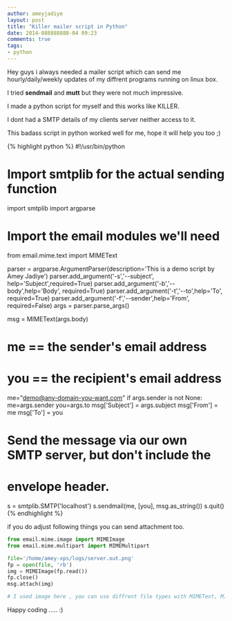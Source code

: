 ```yaml
---
author: ameyjadiye
layout: post
title: "Killer mailer script in Python"
date: 2014-088888888-04 09:23
comments: true
tags:
- python
---
```



Hey guys i always needed a mailer script which can send me hourly/daily/weekly updates of my diffrent programs running on linux box.

I tried **sendmail** and **mutt** but they were not much impressive.

I made a python script for myself and this works like KILLER.

I dont had a SMTP details of my clients server neither access to it.

This badass script in python  worked well for me, hope it will help you too ;)

{% highlight python %}
#!/usr/bin/python

# Import smtplib for the actual sending function
import smtplib
import argparse

# Import the email modules we'll need
from email.mime.text import MIMEText


parser = argparse.ArgumentParser(description='This is a demo script by Amey Jadiye')
parser.add_argument('-s','--subject', help='Subject',required=True)
parser.add_argument('-b','--body',help='Body', required=True)
parser.add_argument('-t','--to',help='To', required=True)
parser.add_argument('-f','--sender',help='From', required=False)
args = parser.parse_args()

msg = MIMEText(args.body)
# me == the sender's email address
# you == the recipient's email address
me="demo@any-domain-you-want.com"
if args.sender is not None:
        me=args.sender
you=args.to
msg['Subject'] = args.subject
msg['From'] = me
msg['To'] = you

# Send the message via our own SMTP server, but don't include the
# envelope header.
s = smtplib.SMTP('localhost')
s.sendmail(me, [you], msg.as_string())
s.quit()
{% endhighlight %}

if you do adjust following things you can send attachment too.

```python
from email.mime.image import MIMEImage
from email.mime.multipart import MIMEMultipart

file='/home/amey-xps/logs/server.out.png'
fp = open(file, 'rb')
img = MIMEImage(fp.read())
fp.close()
msg.attach(img)

# I used image here , you can use diffrent file types with MIMEText, MIMEImage, MIMEAudio, MIMEBase
```


Happy coding ..... :)

